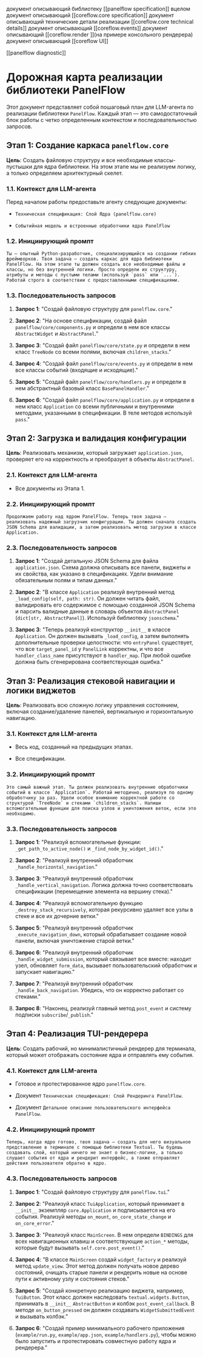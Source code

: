 документ описывающий библиотеку [[panelflow specification]] вцелом
документ описывающий [[coreflow.core specification]]
документ описывающий технические детали реализации [[coreflow.core technical details]]
документ описывающий [[coreflow.events]]
документ описывающий [[coreflow.render ]](на примере консольного рендерера)
документ описывающий [[coreflow UI]]

[[panelflow diagnostic]]

# Дорожная карта реализации библиотеки PanelFlow

Этот документ представляет собой пошаговый план для LLM-агента по реализации библиотеки `PanelFlow`. Каждый этап — это самодостаточный блок работы с четко определенным контекстом и последовательностью запросов.

## Этап 1: Создание каркаса `panelflow.core`

**Цель**: Создать файловую структуру и все необходимые классы-пустышки для ядра библиотеки. На этом этапе мы не реализуем логику, а только определяем архитектурный скелет.

### 1.1. Контекст для LLM-агента

Перед началом работы предоставьте агенту следующие документы:

- `Техническая спецификация: Слой Ядра (panelflow.core)`
    
- `Событийная модель и встроенные обработчики ядра PanelFlow`
    

### 1.2. Инициирующий промпт

```
Ты — опытный Python-разработчик, специализирующийся на создании гибких фреймворков. Твоя задача — создать каркас для ядра библиотеки PanelFlow. На этом этапе ты должен создать все необходимые файлы и классы, но без внутренней логики. Просто определи их структуру, атрибуты и методы с пустыми телами (используй `pass` или `...`). Работай строго в соответствии с предоставленными спецификациями.
```

### 1.3. Последовательность запросов

1. **Запрос 1**: "Создай файловую структуру для `panelflow.core`."
    
2. **Запрос 2**: "На основе спецификации, создай файл `panelflow/core/components.py` и определи в нем все классы `AbstractWidget` и `AbstractPanel`."
    
3. **Запрос 3**: "Создай файл `panelflow/core/state.py` и определи в нем класс `TreeNode` со всеми полями, включая `children_stacks`."
    
4. **Запрос 4**: "Создай файл `panelflow/core/events.py` и определи в нем все классы событий (входящие и исходящие)."
    
5. **Запрос 5**: "Создай файл `panelflow/core/handlers.py` и определи в нем абстрактный базовый класс `BasePanelHandler`."
    
6. **Запрос 6**: "Создай файл `panelflow/core/application.py` и определи в нем класс `Application` со всеми публичными и внутренними методами, указанными в спецификации. В теле методов используй `pass`."
    

## Этап 2: Загрузка и валидация конфигурации

**Цель**: Реализовать механизм, который загружает `application.json`, проверяет его на корректность и преобразует в объекты `AbstractPanel`.

### 2.1. Контекст для LLM-агента

- Все документы из Этапа 1.
    

### 2.2. Инициирующий промпт

```
Продолжаем работу над ядром PanelFlow. Теперь твоя задача — реализовать надежный загрузчик конфигурации. Ты должен сначала создать JSON Schema для валидации, а затем реализовать метод загрузки в классе Application.
```

### 2.3. Последовательность запросов

1. **Запрос 1**: "Создай детальную JSON Schema для файла `application.json`. Схема должна описывать все панели, виджеты и их свойства, как указано в спецификациях. Удели внимание обязательным полям и типам данных."
    
2. **Запрос 2**: "В классе `Application` реализуй внутренний метод `_load_config(self, path: str)`. Он должен читать файл, валидировать его содержимое с помощью созданной JSON Schema и парсить валидные данные в словарь объектов `AbstractPanel` (`dict[str, AbstractPanel]`). Используй библиотеку `jsonschema`."
    
3. **Запрос 3**: "Теперь реализуй конструктор `__init__` в классе `Application`. Он должен вызывать `_load_config`, а затем выполнять дополнительные проверки целостности: что `entryPanel` существует, что все `target_panel_id` у `PanelLink` корректны, и что все `handler_class_name` присутствуют в `handler_map`. При любой ошибке должна быть сгенерирована соответствующая ошибка."
    

## Этап 3: Реализация стековой навигации и логики виджетов

**Цель**: Реализовать всю сложную логику управления состоянием, включая создание/удаление панелей, вертикальную и горизонтальную навигацию.

### 3.1. Контекст для LLM-агента

- Весь код, созданный на предыдущих этапах.
    
- Все спецификации.
    

### 3.2. Инициирующий промпт

```
Это самый важный этап. Ты должен реализовать внутренние обработчики событий в классе `Application`. Работай методично, реализуя по одному обработчику за раз. Удели особое внимание корректной работе со структурой `TreeNode` и стеками `children_stacks`. Напиши вспомогательные функции для поиска узлов и уничтожения веток, если это необходимо.
```

### 3.3. Последовательность запросов

1. **Запрос 1**: "Реализуй вспомогательные функции: `_get_path_to_active_node()` и `_find_node_by_widget_id()`."
    
2. **Запрос 2**: "Реализуй внутренний обработчик `_handle_horizontal_navigation`."
    
3. **Запрос 3**: "Реализуй внутренний обработчик `_handle_vertical_navigation`. Логика должна точно соответствовать спецификации (перемещение элемента на вершину стека)."
    
4. **Запрос 4**: "Реализуй вспомогательную функцию `_destroy_stack_recursively`, которая рекурсивно удаляет все узлы в стеке и все их дочерние ветки."
    
5. **Запрос 5**: "Реализуй внутренний обработчик `_execute_navigation_down`, который обрабатывает создание новой панели, включая уничтожение старой ветки."
    
6. **Запрос 6**: "Реализуй внутренний обработчик `_handle_widget_submission`, который связывает все вместе: находит узел, обновляет `form_data`, вызывает пользовательский обработчик и запускает навигацию."
    
7. **Запрос 7**: "Реализуй внутренний обработчик `_handle_back_navigation`. Убедись, что он корректно работает со стеками."
    
8. **Запрос 8**: "Наконец, реализуй главный метод `post_event` и систему подписки `subscribe`/`_publish`."
    

## Этап 4: Реализация TUI-рендерера

**Цель**: Создать рабочий, но минималистичный рендерер для терминала, который может отображать состояние ядра и отправлять ему события.

### 4.1. Контекст для LLM-агента

- Готовое и протестированное ядро `panelflow.core`.
    
- Документ `Техническая спецификация: Слой Рендеринга PanelFlow`.
    
- Документ `Детальное описание пользовательского интерфейса PanelFlow`.
    

### 4.2. Инициирующий промпт

```
Теперь, когда ядро готово, твоя задача — создать для него визуальное представление в терминале с помощью библиотеки Textual. Ты будешь создавать слой, который ничего не знает о бизнес-логике, а только слушает события от ядра и рендерит интерфейс, а также отправляет действия пользователя обратно в ядро.
```

### 4.3. Последовательность запросов

1. **Запрос 1**: "Создай файловую структуру для `panelflow.tui`."
    
2. **Запрос 2**: "Реализуй класс `TuiApplication`, который принимает в `__init__` экземпляр `core.Application` и подписывается на его события. Реализуй методы `on_mount`, `on_core_state_change` и `on_core_error`."
    
3. **Запрос 3**: "Реализуй класс `MainScreen`. В нем определи `BINDINGS` для всех навигационных клавиш и соответствующие `action_*` методы, которые будут вызывать `self.core.post_event()`."
    
4. **Запрос 4**: "В классе `MainScreen` создай `widget_factory` и реализуй метод `update_view`. Этот метод должен получать новое дерево состояний, очищать старые панели и рендерить новые на основе пути к активному узлу и состояния стеков."
    
5. **Запрос 5**: "Создай конкретную реализацию виджета, например, `TuiButton`. Этот класс должен наследовать `textual.widgets.Button`, принимать в `__init__` `AbstractButton` и колбэк `post_event_callback`. В методе `on_button_pressed` он должен создавать `WidgetSubmittedEvent` и вызывать колбэк."
    
6. **Запрос 6**: "Создай пример минимального рабочего приложения (`example/run.py`, `example/app.json`, `example/handlers.py`), чтобы можно было запустить и протестировать совместную работу ядра и рендерера."